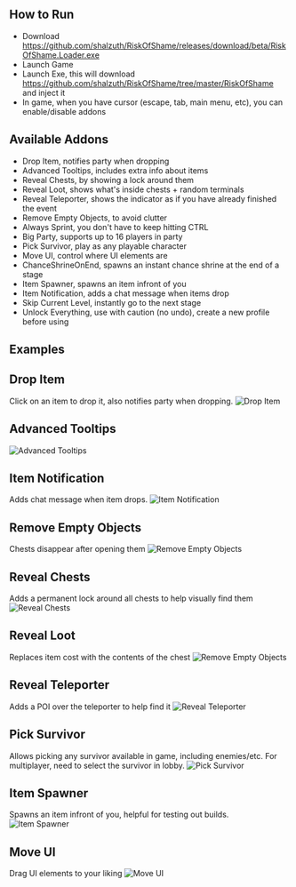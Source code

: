  ## How to Run
- Download https://github.com/shalzuth/RiskOfShame/releases/download/beta/RiskOfShame.Loader.exe
- Launch Game
- Launch Exe, this will download https://github.com/shalzuth/RiskOfShame/tree/master/RiskOfShame and inject it
- In game, when you have cursor (escape, tab, main menu, etc), you can enable/disable addons

## Available Addons
- Drop Item, notifies party when dropping 
- Advanced Tooltips, includes extra info about items
- Reveal Chests, by showing a lock around them 
- Reveal Loot, shows what's inside chests + random terminals
- Reveal Teleporter, shows the indicator as if you have already finished the event
- Remove Empty Objects, to avoid clutter
- Always Sprint, you don't have to keep hitting CTRL
- Big Party, supports up to 16 players in party
- Pick Survivor, play as any playable character
- Move UI, control where UI elements are
- ChanceShrineOnEnd, spawns an instant chance shrine at the end of a stage
- Item Spawner, spawns an item infront of you
- Item Notification, adds a chat message when items drop
- Skip Current Level, instantly go to the next stage
- Unlock Everything, use with caution (no undo), create a new profile before using

## Examples
## Drop Item
Click on an item to drop it, also notifies party when dropping.
![Drop Item](../assets/Media/DropItem.gif?raw=true)

## Advanced Tooltips
![Advanced Tooltips](../assets/Media/AdvancedTooltips.png)

## Item Notification
Adds chat message when item drops.
![Item Notification](../assets/Media/ItemNotification.png)

## Remove Empty Objects
Chests disappear after opening them
![Remove Empty Objects](../assets/Media/RemoveEmptyItems.gif?raw=true)

## Reveal Chests
Adds a permanent lock around all chests to help visually find them
![Reveal Chests](../assets/Media/RevealChests.png)

## Reveal Loot
Replaces item cost with the contents of the chest
![Remove Empty Objects](../assets/Media/RevealLoot.png)

## Reveal Teleporter
Adds a POI over the teleporter to help find it
![Reveal Teleporter](../assets/Media/RevealTeleporter.gif?raw=true)

## Pick Survivor
Allows picking any survivor available in game, including enemies/etc. For multiplayer, need to select the survivor in lobby.
![Pick Survivor](../assets/Media/PickSurvivor.gif?raw=true)

## Item Spawner
Spawns an item infront of you, helpful for testing out builds.
![Item Spawner](../assets/Media/ItemSpawner.gif?raw=true)

## Move UI
Drag UI elements to your liking
![Move UI](../assets/Media/MoveUI.gif?raw=true)
